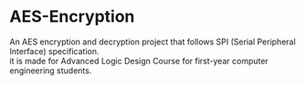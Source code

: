 # AES-Encryption
An AES encryption and decryption project that follows SPI (Serial Peripheral Interface) specification.  
it is made for Advanced Logic Design Course for first-year computer engineering students.

